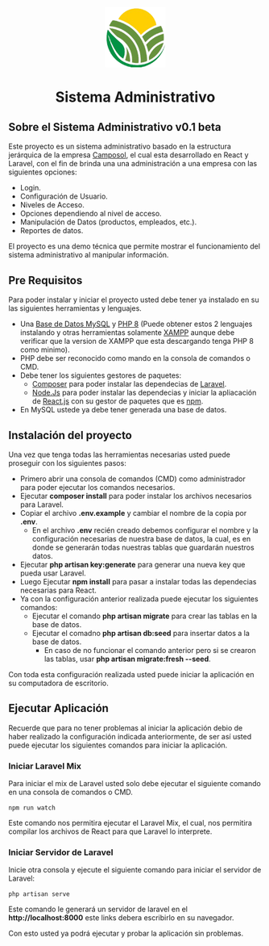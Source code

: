 <p align="center">
    <a href="https://www.camposol.com.pe/" target="_blank">
        <img src="./resources/src/assets/img/Camposol.png" width="120">
    </a>
</p>
<h1 align="center">Sistema Administrativo</h1>

## Sobre el Sistema Administrativo v0.1 beta

Este proyecto es un sistema administrativo basado en la estructura jerárquica de la empresa [Camposol](https://www.camposol.com.pe/), el cual esta desarrollado en React y Laravel, con el fin de brinda una una administración a una empresa con las siguientes opciones:

- Login.
- Configuración de Usuario.
- Niveles de Acceso.
- Opciones dependiendo al nivel de acceso.
- Manipulación de Datos (productos, empleados, etc.).
- Reportes de datos.

El proyecto es una demo técnica que permite mostrar el funcionamiento del sistema administrativo al manipular información.

## Pre Requisitos

Para poder instalar y iniciar el proyecto usted debe tener ya instalado en su las siguientes herramientas y lenguajes.

- Una [Base de Datos MySQL](https://www.mysql.com/) y [PHP 8](https://www.php.net/) (Puede obtener estos 2 lenguajes instalando y otras herramientas solamente [XAMPP](https://www.apachefriends.org/es/download.html) aunque debe verificar que la version de XAMPP que esta descargando tenga PHP 8 como minimo).
- PHP debe ser reconocido como mando en la consola de comandos o CMD.
- Debe tener los siguientes gestores de paquetes:
  - [Composer](https://getcomposer.org/) para poder instalar las dependecias de [Laravel](https://laravel.com/).
  - [Node.Js](https://nodejs.org/es/) para poder instalar las dependecias y iniciar la apliacación de [React.js](https://es.reactjs.org/) con su gestor de paquetes que es [npm](https://www.npmjs.com/).
- En MySQL ustede ya debe tener generada una base de datos.

## Instalación del proyecto

Una vez que tenga todas las herramientas necesarias usted puede proseguir con los siguientes pasos:

- Primero abrir una consola de comandos (CMD) como administrador para poder ejecutar los comandos necesarios.
- Ejecutar **composer install** para poder instalar los archivos necesarios para Laravel.
- Copiar el archivo **.env.example** y cambiar el nombre de la copia por **.env**.
  - En el archivo **.env** recién creado debemos configurar el nombre y la configuración necesarias de nuestra base de datos, la cual, es en donde se generarán todas nuestras tablas que guardarán nuestros datos.
- Ejecutar **php artisan key:generate** para generar una nueva key que pueda usar Laravel.
- Luego Ejecutar **npm install** para pasar a instalar todas las dependecias necesarias para React.
- Ya con la configuración anterior realizada puede ejecutar los siguientes comandos:
  - Ejecutar el comando **php artisan migrate** para crear las tablas en la base de datos.
  - Ejecutar el comadno **php artisan db:seed** para insertar datos a la base de datos.
    - En caso de no funcionar el comando anterior pero si se crearon las tablas, usar **php artisan migrate:fresh --seed**.

Con toda esta configuración realizada usted puede iniciar la aplicación en su computadora de escritorio.

## Ejecutar Aplicación

Recuerde que para no tener problemas al iniciar la aplicación debio de haber realizado la configuración indicada anteriormente, de ser así usted puede ejecutar los siguientes comandos para iniciar la aplicación.

### Iniciar Laravel Mix

Para iniciar el mix de Laravel usted solo debe ejecutar el siguiente comando en una consola de comandos o CMD.

    npm run watch
  
Este comando nos permitira ejecutar el Laravel Mix, el cual, nos permitira compilar los archivos de React para que Laravel lo interprete.

### Iniciar Servidor de Laravel

Inicie otra consola y ejecute el siguiente comando para iniciar el servidor de Laravel:

    php artisan serve

Este comando le generará un servidor de laravel en el **http://localhost:8000** este links debera escribirlo en su navegador.

Con esto usted ya podrá ejecutar y probar la aplicación sin problemas.